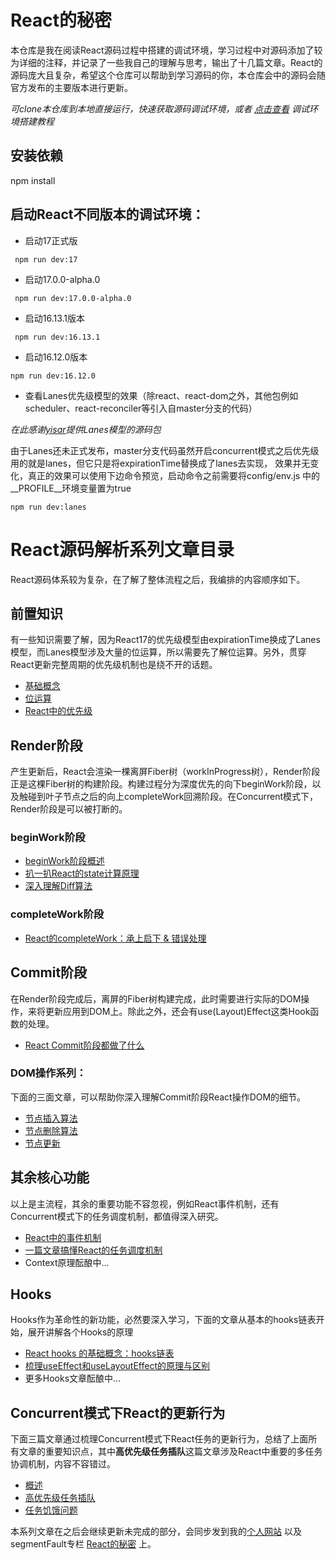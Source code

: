 # React的秘密
本仓库是我在阅读React源码过程中搭建的调试环境，学习过程中对源码添加了较为详细的注释，并记录了一些我自己的理解与思考，输出了十几篇文章。React的源码庞大且复杂，希望这个仓库可以帮助到学习源码的你，本仓库会中的源码会随官方发布的主要版本进行更新。

*可clone本仓库到本地直接运行，快速获取源码调试环境，或者 [点击查看](https://github.com/neroneroffy/react-source-code-debug/tree/master/docs/setUpDebugEnv.md) 调试环境搭建教程*

## 安装依赖
npm install

## 启动React不同版本的调试环境：
* 启动17正式版
```
 npm run dev:17
```
* 启动17.0.0-alpha.0
```
 npm run dev:17.0.0-alpha.0
```
* 启动16.13.1版本
```
 npm run dev:16.13.1
```
* 启动16.12.0版本
```
npm run dev:16.12.0
```
* 查看Lanes优先级模型的效果（除react、react-dom之外，其他包例如 scheduler、react-reconciler等引入自master分支的代码）

*在此感谢[yisar](https://github.com/yisar)提供Lanes模型的源码包*

由于Lanes还未正式发布，master分支代码虽然开启concurrent模式之后优先级用的就是lanes，但它只是将expirationTime替换成了lanes去实现，
效果并无变化，真正的效果可以使用下边命令预览，启动命令之前需要将config/env.js 中的__PROFILE__环境变量置为true
```
npm run dev:lanes
```

# React源码解析系列文章目录
React源码体系较为复杂，在了解了整体流程之后，我编排的内容顺序如下。

## 前置知识
有一些知识需要了解，因为React17的优先级模型由expirationTime换成了Lanes模型，而Lanes模型涉及大量的位运算，所以需要先了解位运算。另外，贯穿React更新完整周期的优先级机制也是绕不开的话题。
* [基础概念](https://github.com/neroneroffy/react-source-code-debug/blob/master/docs/%E6%A6%82%E8%BF%B0.md)
* [位运算](https://github.com/neroneroffy/react-source-code-debug/blob/master/docs/%E5%89%8D%E7%BD%AE%E7%9F%A5%E8%AF%86/%E4%BD%8D%E8%BF%90%E7%AE%97.md)
* [React中的优先级](https://github.com/neroneroffy/react-source-code-debug/blob/master/docs/%E5%89%8D%E7%BD%AE%E7%9F%A5%E8%AF%86/React%E4%B8%AD%E7%9A%84%E4%BC%98%E5%85%88%E7%BA%A7.md)

## Render阶段
产生更新后，React会渲染一棵离屏Fiber树（workInProgress树），Render阶段正是这棵Fiber树的构建阶段。构建过程分为深度优先的向下beginWork阶段，以及触碰到叶子节点之后的向上completeWork回溯阶段。在Concurrent模式下，Render阶段是可以被打断的。
### beginWork阶段
  * [beginWork阶段概述](https://github.com/neroneroffy/react-source-code-debug/blob/master/docs/render%E9%98%B6%E6%AE%B5/beginWork%E9%98%B6%E6%AE%B5/beginWork.md)
  * [扒一扒React的state计算原理](https://github.com/neroneroffy/react-source-code-debug/blob/master/docs/render%E9%98%B6%E6%AE%B5/beginWork%E9%98%B6%E6%AE%B5/%E5%A4%84%E7%90%86%E6%9B%B4%E6%96%B0.md)
  * [深入理解Diff算法](https://github.com/neroneroffy/react-source-code-debug/blob/master/docs/render%E9%98%B6%E6%AE%B5/beginWork%E9%98%B6%E6%AE%B5/Diff%E7%AE%97%E6%B3%95.md)
### completeWork阶段
  * [React的completeWork：承上启下 & 错误处理](https://github.com/neroneroffy/react-source-code-debug/blob/master/docs/render%E9%98%B6%E6%AE%B5/completeWork/completeWork.md)

## Commit阶段
在Render阶段完成后，离屏的Fiber树构建完成，此时需要进行实际的DOM操作，来将更新应用到DOM上。除此之外，还会有use(Layout)Effect这类Hook函数的处理。
* [React Commit阶段都做了什么](https://github.com/neroneroffy/react-source-code-debug/blob/master/docs/commit%E9%98%B6%E6%AE%B5/%E6%A6%82%E8%A7%88.md)
### DOM操作系列：
下面的三面文章，可以帮助你深入理解Commit阶段React操作DOM的细节。
* [节点插入算法](https://github.com/neroneroffy/react-source-code-debug/blob/master/docs/commit%E9%98%B6%E6%AE%B5/mutation/%E8%8A%82%E7%82%B9%E6%8F%92%E5%85%A5.md)
* [节点删除算法](https://github.com/neroneroffy/react-source-code-debug/blob/master/docs/commit%E9%98%B6%E6%AE%B5/mutation/%E8%8A%82%E7%82%B9%E5%88%A0%E9%99%A4.md)
* [节点更新](https://github.com/neroneroffy/react-source-code-debug/blob/master/docs/commit%E9%98%B6%E6%AE%B5/mutation/%E8%8A%82%E7%82%B9%E6%9B%B4%E6%96%B0.md)

## 其余核心功能
以上是主流程，其余的重要功能不容忽视，例如React事件机制，还有Concurrent模式下的任务调度机制，都值得深入研究。
* [React中的事件机制](https://github.com/neroneroffy/react-source-code-debug/blob/master/docs/%E4%BA%8B%E4%BB%B6%E7%B3%BB%E7%BB%9F/%E6%A6%82%E8%A7%88.md)
* [一篇文章搞懂React的任务调度机制](https://github.com/neroneroffy/react-source-code-debug/blob/master/docs/%E8%B0%83%E5%BA%A6%E6%9C%BA%E5%88%B6/Scheduler.md)
* Context原理酝酿中...

## Hooks
Hooks作为革命性的新功能，必然要深入学习，下面的文章从基本的hooks链表开始，展开讲解各个Hooks的原理
* [React hooks 的基础概念：hooks链表](https://github.com/neroneroffy/react-source-code-debug/blob/master/docs/Hooks/%E6%A6%82%E8%BF%B0.md)
* [梳理useEffect和useLayoutEffect的原理与区别](https://github.com/neroneroffy/react-source-code-debug/blob/master/docs/Hooks/UseEffectUseLayoutEffect.md)
* 更多Hooks文章酝酿中...

## Concurrent模式下React的更新行为
下面三篇文章通过梳理Concurrent模式下React任务的更新行为，总结了上面所有文章的重要知识点，其中**高优先级任务插队**这篇文章涉及React中重要的多任务协调机制，内容不容错过。
* [概述](https://github.com/neroneroffy/react-source-code-debug/blob/master/docs/Concurrent%E6%A8%A1%E5%BC%8F%E4%B8%8BReact%E7%9A%84%E6%9B%B4%E6%96%B0%E8%A1%8C%E4%B8%BA/%E6%A6%82%E8%BF%B0.md)
* [高优先级任务插队](https://github.com/neroneroffy/react-source-code-debug/blob/master/docs/Concurrent%E6%A8%A1%E5%BC%8F%E4%B8%8BReact%E7%9A%84%E6%9B%B4%E6%96%B0%E8%A1%8C%E4%B8%BA/%E9%AB%98%E4%BC%98%E5%85%88%E7%BA%A7%E4%BB%BB%E5%8A%A1%E6%8F%92%E9%98%9F.md)
* [任务饥饿问题](https://github.com/neroneroffy/react-source-code-debug/blob/master/docs/Concurrent%E6%A8%A1%E5%BC%8F%E4%B8%8BReact%E7%9A%84%E6%9B%B4%E6%96%B0%E8%A1%8C%E4%B8%BA/%E9%A5%A5%E9%A5%BF%E9%97%AE%E9%A2%98.md)


本系列文章在之后会继续更新未完成的部分，会同步发到我的[个人网站](https://www.neroht.com/) 以及segmentFault专栏 [React的秘密](https://segmentfault.com/blog/react-secret?_ea=101930838) 上。

